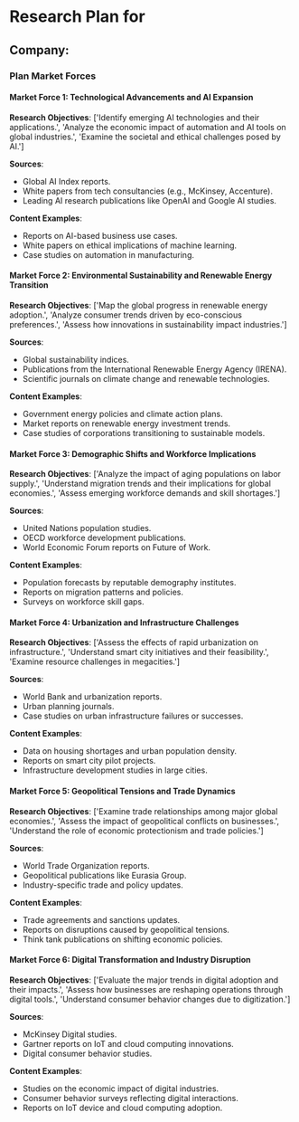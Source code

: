 # Research Plan for 

## Company: 

### Plan Market Forces

#### Market Force 1: Technological Advancements and AI Expansion

**Research Objectives**: ['Identify emerging AI technologies and their applications.', 'Analyze the economic impact of automation and AI tools on global industries.', 'Examine the societal and ethical challenges posed by AI.']

**Sources**:
- Global AI Index reports.
- White papers from tech consultancies (e.g., McKinsey, Accenture).
- Leading AI research publications like OpenAI and Google AI studies.

**Content Examples**:
- Reports on AI-based business use cases.
- White papers on ethical implications of machine learning.
- Case studies on automation in manufacturing.

#### Market Force 2: Environmental Sustainability and Renewable Energy Transition

**Research Objectives**: ['Map the global progress in renewable energy adoption.', 'Analyze consumer trends driven by eco-conscious preferences.', 'Assess how innovations in sustainability impact industries.']

**Sources**:
- Global sustainability indices.
- Publications from the International Renewable Energy Agency (IRENA).
- Scientific journals on climate change and renewable technologies.

**Content Examples**:
- Government energy policies and climate action plans.
- Market reports on renewable energy investment trends.
- Case studies of corporations transitioning to sustainable models.

#### Market Force 3: Demographic Shifts and Workforce Implications

**Research Objectives**: ['Analyze the impact of aging populations on labor supply.', 'Understand migration trends and their implications for global economies.', 'Assess emerging workforce demands and skill shortages.']

**Sources**:
- United Nations population studies.
- OECD workforce development publications.
- World Economic Forum reports on Future of Work.

**Content Examples**:
- Population forecasts by reputable demography institutes.
- Reports on migration patterns and policies.
- Surveys on workforce skill gaps.

#### Market Force 4: Urbanization and Infrastructure Challenges

**Research Objectives**: ['Assess the effects of rapid urbanization on infrastructure.', 'Understand smart city initiatives and their feasibility.', 'Examine resource challenges in megacities.']

**Sources**:
- World Bank and urbanization reports.
- Urban planning journals.
- Case studies on urban infrastructure failures or successes.

**Content Examples**:
- Data on housing shortages and urban population density.
- Reports on smart city pilot projects.
- Infrastructure development studies in large cities.

#### Market Force 5: Geopolitical Tensions and Trade Dynamics

**Research Objectives**: ['Examine trade relationships among major global economies.', 'Assess the impact of geopolitical conflicts on businesses.', 'Understand the role of economic protectionism and trade policies.']

**Sources**:
- World Trade Organization reports.
- Geopolitical publications like Eurasia Group.
- Industry-specific trade and policy updates.

**Content Examples**:
- Trade agreements and sanctions updates.
- Reports on disruptions caused by geopolitical tensions.
- Think tank publications on shifting economic policies.

#### Market Force 6: Digital Transformation and Industry Disruption

**Research Objectives**: ['Evaluate the major trends in digital adoption and their impacts.', 'Assess how businesses are reshaping operations through digital tools.', 'Understand consumer behavior changes due to digitization.']

**Sources**:
- McKinsey Digital studies.
- Gartner reports on IoT and cloud computing innovations.
- Digital consumer behavior studies.

**Content Examples**:
- Studies on the economic impact of digital industries.
- Consumer behavior surveys reflecting digital interactions.
- Reports on IoT device and cloud computing adoption.

